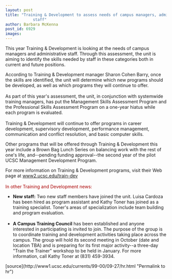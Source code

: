 ```yaml
---
layout: post
title: "Training & Development to assess needs of campus managers, administrative
			staff"
author: Barbara McKenna
post_id: 6929
images:
---
```


<p>
  This year Training &amp; Development is looking at the needs of campus managers and administrative staff. Through this assessment, the unit is aiming to identify the skills needed by staff in these categories both in current and future positions.
</p>
<p>
  According to Training &amp; Development manager Sharon Cohen Barry, once the skills are identified, the unit will determine which new programs should be developed, as well as which programs they will continue to offer.<br>
  <br>
  As part of this year's assessment, the unit, in conjunction with systemwide training managers, has put the Management Skills Assessment Program and the Professional Skills Assessment Program on a one-year hiatus while each program is evaluated.<br>
  <br>
  Training &amp; Development will continue to offer programs in career development, supervisory development, performance management, communication and conflict resolution, and basic computer skills.
</p>
<p>
  Other programs that will be offered through Training &amp; Development this year include a Brown Bag Lunch Series on balancing work with the rest of one's life, and--pending funding approval--the second year of the pilot UCSC Management Development Program.
</p>
<p>
  For more information on Training &amp; Development programs, visit their Web page at <a href="http://www2.ucsc.edu/train-dev">www2.ucsc.edu/train-dev</a><br>
  <br>
  <font color="#AA0000">In other Training and Development news:</font>
</p>
<ul>
  <li>
    <b>New staff:</b> Two new staff members have joined the unit. Luisa Cardoza has been hired as program assistant and Kathy Toner has joined as a training specialist. Toner's areas of specialization include team building and program evaluation.<br>
    <br>
  </li>
  <li>
    <b>A Campus Training Council</b> has been established and anyone interested in participating is invited to join. The purpose of the group is to coordinate training and development activities taking place across the campus. The group will hold its second meeting in October (date and location TBA) and is preparing for its first major activity--a three-day "Train the Trainer" workshop to be held in January. For more information, call Kathy Toner at (831) 459-3934.
  </li>
</ul>
<p>

</p>
<p>
  </p>
[source](http://www1.ucsc.edu/currents/99-00/09-27/hr.html "Permalink to hr")
